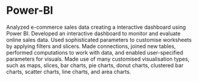 # Power-BI
Analyzed e-commerce sales data creating a interactive dashboard using Power BI.
Developed an interactive dashboard to monitor and evaluate online sales data. Used sophisticated parameters to customise worksheets by applying filters and slicers. Made connections, joined new tables, performed computations to work with data, and enabled user-specified parameters for visuals. Made use of many customised visualisation types, such as maps, slices, bar charts, pie charts, donut charts, clustered bar charts, scatter charts, line charts, and area charts.

